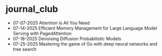 # journal_club

- 07-07-2025 Attention is All You Need
- 07-14-2025 Efficient Memory Management for Large Language Model Serving with PagedAttention
- 07-18-2025 Denoising Diffusion Probabilistic Models
- 07-25-2025 Mastering the game of Go with deep neural networks and tree search

